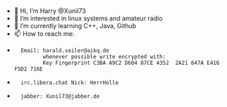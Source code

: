 - 👋 Hi, I’m Harry @Xunil73
- 👀 I’m interested in linux systems and amateur radio
- 🌱 I’m currently learning C++, Java, Github
- 📫 How to reach me: 
-       Email: harald.seiler@aikq.de
               whenever possible write encrypted with:
               Key Fingerprint C3BA A9C2 D604 87CE 4352  2A21 647A E416 F5D2 716E
-       irc.libera.chat Nick: HerrHolle
-       jabber: Xunil73@jabber.de

<!---
Xunil73/Xunil73 is a ✨ special ✨ repository because its `README.md` (this file) appears on your GitHub profile.
You can click the Preview link to take a look at your changes.
--->
